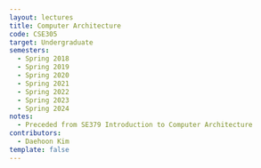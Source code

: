 ```yaml
---
layout: lectures 
title: Computer Architecture
code: CSE305
target: Undergraduate
semesters:
  - Spring 2018
  - Spring 2019
  - Spring 2020
  - Spring 2021
  - Spring 2022
  - Spring 2023
  - Spring 2024
notes:
  - Preceded from SE379 Introduction to Computer Architecture
contributors:
  - Daehoon Kim
template: false
---
```

